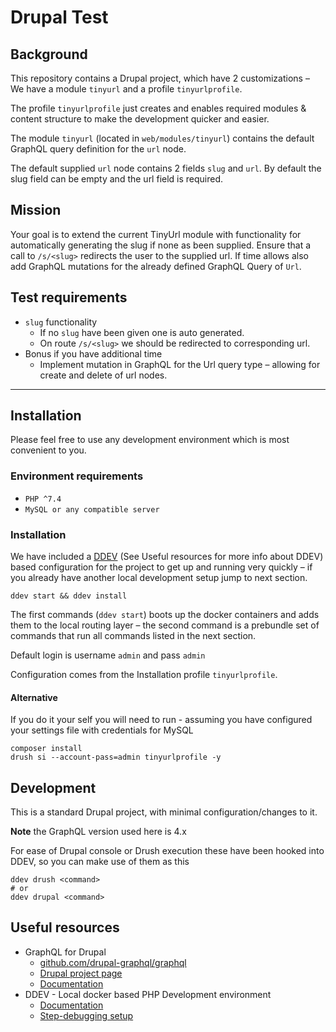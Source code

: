 # Drupal Test

## Background
This repository contains a Drupal project, which have 2 customizations – We have a module `tinyurl` and a profile `tinyurlprofile`.

The profile `tinyurlprofile` just creates and enables required modules & content structure to make the development quicker and easier.

The module `tinyurl` (located in `web/modules/tinyurl`) contains the default GraphQL query definition for the `url` node.

The default supplied `url` node contains 2 fields `slug` and `url`.
By default the slug field can be empty and the url field is required.

## Mission
Your goal is to extend the current TinyUrl module with functionality for automatically generating the slug if none as been supplied.
Ensure that a call to `/s/<slug>` redirects the user to the supplied url.
If time allows also add GraphQL mutations for the already defined GraphQL Query of `Url`.

## Test requirements
* `slug` functionality
  * If no `slug` have been given one is auto generated.
  * On route `/s/<slug>` we should be redirected to corresponding url.
* Bonus if you have additional time
  * Implement mutation in GraphQL for the Url query type – allowing for create and delete of url nodes.

---

## Installation
Please feel free to use any development environment which is most convenient to you.

### Environment requirements
* `PHP ^7.4`
* `MySQL or any compatible server`

### Installation
We have included a [DDEV](https://ddev.readthedocs.io/) (See Useful resources for more info about DDEV) based configuration for the project to get up and running very quickly – if you already have another local development setup jump to next section.

```
ddev start && ddev install
```

The first commands (`ddev start`) boots up the docker containers and adds them to the local routing layer – the second command is a prebundle set of commands that run all commands listed in the next section.

Default login is username `admin` and pass `admin`

Configuration comes from the Installation profile `tinyurlprofile`.

#### Alternative
If you do it your self you will need to run - assuming you have configured your settings file with credentials for MySQL

```
composer install
drush si --account-pass=admin tinyurlprofile -y
```

## Development
This is a standard Drupal project, with minimal configuration/changes to it.

**Note** the GraphQL version used here is 4.x

For ease of Drupal console or Drush execution these have been hooked into DDEV, so you can make use of them as this
```
ddev drush <command>
# or
ddev drupal <command>
```

## Useful resources
* GraphQL for Drupal
  * [github.com/drupal-graphql/graphql](https://github.com/drupal-graphql/graphql)
  * [Drupal project page](https://www.drupal.org/project/graphql)
  * [Documentation](https://drupal-graphql.gitbook.io/graphql/v/8.x-4.x/)
* DDEV - Local docker based PHP Development environment
  * [Documentation](https://ddev.readthedocs.io/en/stable/)
  * [Step-debugging setup](https://ddev.readthedocs.io/en/stable/users/step-debugging/)
